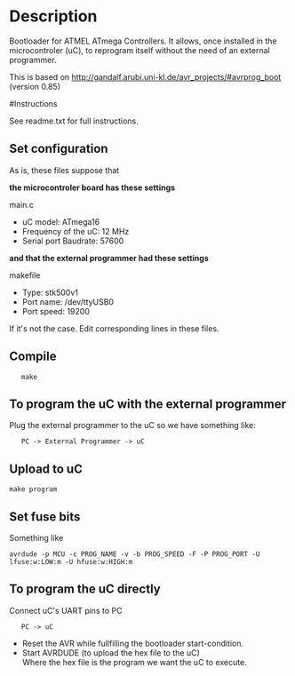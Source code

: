 # Description

Bootloader for ATMEL ATmega Controllers. It allows, once installed in the microcontroler (uC), to reprogram itself without the need of an external programmer.

This is based on http://gandalf.arubi.uni-kl.de/avr_projects/#avrprog_boot (version 0.85)

#Instructions

See readme.txt for full instructions.

## Set configuration

As is, these files suppose that

**the microcontroler board has these settings**

main.c

* uC model: ATmega16
* Frequency of the uC: 12 MHz
* Serial port Baudrate: 57600

**and that the external programmer had these settings**

makefile

* Type: stk500v1
* Port name: /dev/ttyUSB0
* Port speed: 19200 

If it's not the case. Edit corresponding lines in these files.

## Compile

       make

## To program the uC with the external programmer

Plug the external programmer to the uC so we have something like:  

       PC -> External Programmer -> uC

## Upload to uC

	make program

## Set fuse bits

Something like  
	
	avrdude -p MCU -c PROG_NAME -v -b PROG_SPEED -F -P PROG_PORT -U lfuse:w:LOW:m -U hfuse:w:HIGH:m

## To program the uC directly

Connect uC's UART pins to PC

       PC -> uC       

* Reset the AVR while fullfilling the bootloader start-condition.
* Start AVRDUDE (to upload the hex file to the uC)  
  Where the hex file is the program we want the uC to execute.
